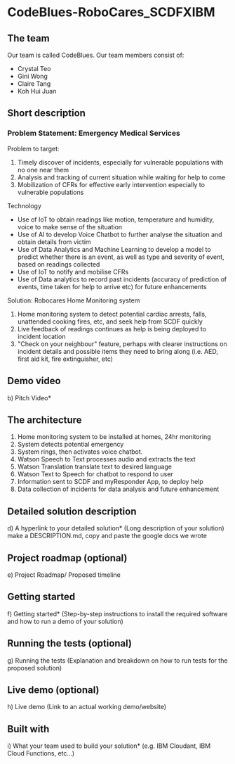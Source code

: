 # CodeBlues-RoboCares_SCDFXIBM

## The team
Our team is called CodeBlues.
Our team members consist of:
- Crystal Teo
- Gini Wong 
- Claire Tang
- Koh Hui Juan

## Short description
### Problem Statement: Emergency Medical Services
Problem to target:
1. Timely discover of incidents, especially for vulnerable populations with no one near them
2. Analysis and tracking of current situation while waiting for help to come
3. Mobilization of CFRs for effective early intervention especially to vulnerable populations

Technology
- Use of IoT to obtain readings like motion, temperature and humidity, voice to make sense of the situation
- Use of AI to develop Voice Chatbot to further analyse the situation and obtain details from victim
- Use of Data Analytics and Machine Learning to develop a model to predict whether there is an event, as well as type and severity of event, based on readings collected
- Use of IoT to notify and mobilise CFRs
- Use of Data analytics to record past incidents (accuracy of prediction of events, time taken for help to arrive etc) for future enhancements

Solution: Robocares Home Monitoring system
1. Home monitoring system to detect potential cardiac arrests, falls, unattended cooking fires, etc, and seek help from SCDF quickly
2. Live feedback of readings continues as help is being deployed to incident location
3. "Check on your neighbour" feature, perhaps with clearer instructions on incident details and possible items they need to bring along (i.e. AED, first aid kit, fire extinguisher, etc)

## Demo video
b) Pitch Video*

## The architecture
1. Home monitoring system to be installed at homes, 24hr monitoring
2. System detects potential emergency
3. System rings, then activates voice chatbot.
4. Watson Speech to Text processes audio and extracts the text
5. Watson Translation translate text to desired language
6. Watson Text to Speech for chatbot to respond to user
7. Information sent to SCDF and myResponder App, to deploy help
8. Data collection of incidents for data analysis and future enhancement

## Detailed solution description
d) A hyperlink to your detailed solution* (Long description of your solution)
make a DESCRIPTION.md, copy and paste the google docs we wrote

## Project roadmap (optional)
e) Project Roadmap/ Proposed timeline

## Getting started
f) Getting started* (Step-by-step instructions to install the required software and how
to run a demo of your solution)

## Running the tests (optional)
g) Running the tests (Explanation and breakdown on how to run tests for the proposed
solution) 

## Live demo (optional)
h) Live demo (Link to an actual working demo/website)

## Built with
i) What your team used to build your solution* (e.g. IBM Cloudant, IBM Cloud
Functions, etc…)

